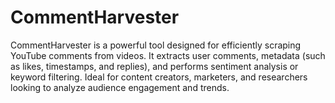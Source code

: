 # CommentHarvester
 CommentHarvester is a powerful tool designed for efficiently scraping YouTube comments from videos. It extracts user comments, metadata (such as likes, timestamps, and replies), and performs sentiment analysis or keyword filtering. Ideal for content creators, marketers, and researchers looking to analyze audience engagement and trends.
